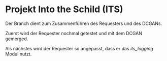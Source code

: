 # Projekt Into the Schild (ITS)

Der Branch dient zum Zusammenführen des Requesters und des DCGANs.

Zuerst wird der Requester nochmal getestet und mit dem DCGAN gemerged.

Als nächstes wird der Requester so angepasst, dass er das _its_logging_ Modul nutzt.